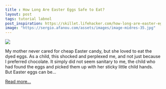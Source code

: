 ```yaml
---
title : How Long Are Easter Eggs Safe to Eat?
layout: post
tags: tutorial labnol
post_inspiration: https://skillet.lifehacker.com/how-long-are-easter-eggs-safe-to-eat-1846593053
image: "https://sergio.afanou.com/assets/images/image-midres-35.jpg"
---
```


<img src="https://i.kinja-img.com/gawker-media/image/upload/s--_dBdn658--/c_fit,fl_progressive,q_80,w_636/liujrtgasyhz7jrqksxe.jpg" /><p>My mother never cared for cheap Easter candy, but she loved to eat the dyed eggs. As a child, this shocked and perplexed me, and not just because I preferred chocolate. It simply did not seem sanitary to me, the child who had found the eggs and picked them up with her sticky little child hands. But Easter eggs can be…</p><p><a href="https://skillet.lifehacker.com/how-long-are-easter-eggs-safe-to-eat-1846593053">Read more...</a></p>